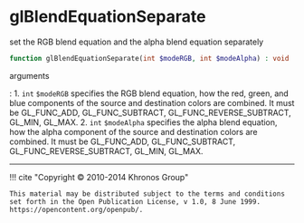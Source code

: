 # glBlendEquationSeparate
set the RGB blend equation and the alpha blend equation separately

```php
function glBlendEquationSeparate(int $modeRGB, int $modeAlpha) : void
```



arguments

:    1. `int` `$modeRGB` specifies the RGB blend equation, how the red, green, and
    blue components of the source and destination colors are combined. It must be
    <constant>GL_FUNC_ADD</constant>, <constant>GL_FUNC_SUBTRACT</constant>,
    <constant>GL_FUNC_REVERSE_SUBTRACT</constant>, <constant>GL_MIN</constant>,
    <constant>GL_MAX</constant>.
    2. `int` `$modeAlpha` specifies the alpha blend equation, how the alpha
    component of the source and destination colors are combined. It must be
    <constant>GL_FUNC_ADD</constant>, <constant>GL_FUNC_SUBTRACT</constant>,
    <constant>GL_FUNC_REVERSE_SUBTRACT</constant>, <constant>GL_MIN</constant>,
    <constant>GL_MAX</constant>.



---
     

!!! cite "Copyright © 2010-2014 Khronos Group"

    This material may be distributed subject to the terms and conditions set forth in the Open Publication License, v 1.0, 8 June 1999. https://opencontent.org/openpub/.